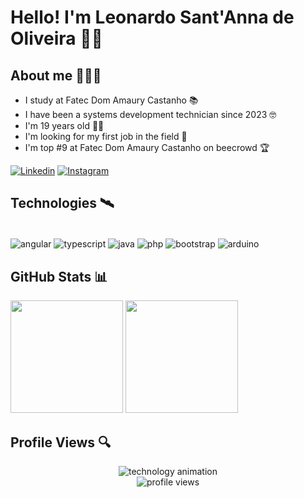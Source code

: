 # Hello! I'm Leonardo Sant'Anna de Oliveira 👋🏻

## About me 👨🏻‍💻

- I study at Fatec Dom Amaury Castanho 📚
- I have been a systems development technician since 2023 🤓
- I'm 19 years old 👨🏻
- I'm looking for my first job in the field 💼
- I'm top #9 at Fatec Dom Amaury Castanho on beecrowd 🏆

[![Linkedin](https://img.shields.io/badge/LinkedIn-0077B5?style=for-the-badge&logo=linkedin&logoColor=white)](https://www.linkedin.com/in/leonardo-santanna-de-oliveira-273183223/)
[![Instagram](https://img.shields.io/badge/Instagram-E4405F?style=for-the-badge&logo=instagram&logoColor=white)](https://www.instagram.com/leosantannx/)

## Technologies 🛰️

<div style="display: inline_block"><br/>

<img align="center" alt="angular" src="https://img.shields.io/badge/Angular-DD0031?style=for-the-badge&logo=angular&logoColor=white">
<img align="center" alt="typescript" src="https://img.shields.io/badge/TypeScript-007ACC?style=for-the-badge&logo=typescript&logoColor=white">
<img align="center" alt="java" src="https://img.shields.io/badge/Java-007396?style=for-the-badge&logo=java&logoColor=white">
<img align="center" alt="php" src="https://img.shields.io/badge/PHP-777BB4?style=for-the-badge&logo=php&logoColor=white">
<img align="center" alt="bootstrap" src="https://img.shields.io/badge/Bootstrap-563D7C?style=for-the-badge&logo=bootstrap&logoColor=white">
<img align="center" alt="arduino" src="https://img.shields.io/badge/Arduino-00979D?style=for-the-badge&logo=arduino&logoColor=white">

</div>

## GitHub Stats 📊

<div>
  <img height="180em" src="https://github-readme-stats.vercel.app/api?username=santannal&show_icons=true&theme=dark&include_all_commits=true&count_private=true"/>
  <img height="180em" src="https://github-readme-stats.vercel.app/api/top-langs/?username=santannal&layout=compact&langs_count=10&theme=dark"/>
</div>

## Profile Views 🔍

<div align="center">
  <img src="https://media.giphy.com/media/SWoSkN6DxTszqIKEqv/giphy.gif" alt="technology animation"/>
</div>

<div align="center">
  <img src="https://komarev.com/ghpvc/?username=santannal&color=brightgreen&style=flat-square" alt="profile views"/>
</div>


